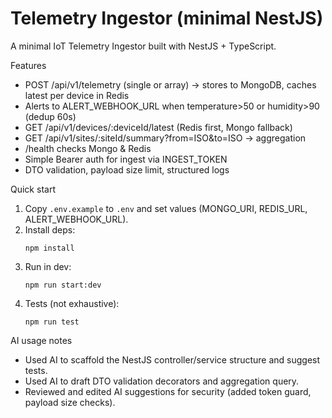 # Telemetry Ingestor (minimal NestJS)

A minimal IoT Telemetry Ingestor built with NestJS + TypeScript.

Features
- POST /api/v1/telemetry (single or array) -> stores to MongoDB, caches latest per device in Redis
- Alerts to ALERT_WEBHOOK_URL when temperature>50 or humidity>90 (dedup 60s)
- GET /api/v1/devices/:deviceId/latest (Redis first, Mongo fallback)
- GET /api/v1/sites/:siteId/summary?from=ISO&to=ISO -> aggregation
- /health checks Mongo & Redis
- Simple Bearer auth for ingest via INGEST_TOKEN
- DTO validation, payload size limit, structured logs

Quick start
1. Copy `.env.example` to `.env` and set values (MONGO_URI, REDIS_URL, ALERT_WEBHOOK_URL).
2. Install deps:
   ```
   npm install
   ```
3. Run in dev:
   ```
   npm run start:dev
   ```
4. Tests (not exhaustive):
   ```
   npm run test
   ```

AI usage notes
- Used AI to scaffold the NestJS controller/service structure and suggest tests.
- Used AI to draft DTO validation decorators and aggregation query.
- Reviewed and edited AI suggestions for security (added token guard, payload size checks).
